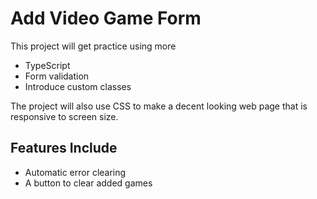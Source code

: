 # Add Video Game Form

This project will get practice using more 
- TypeScript
- Form validation
- Introduce custom classes

The project will also use CSS to make a decent looking web page
that is responsive to screen size.

## Features Include
- Automatic error clearing
- A button to clear added games
